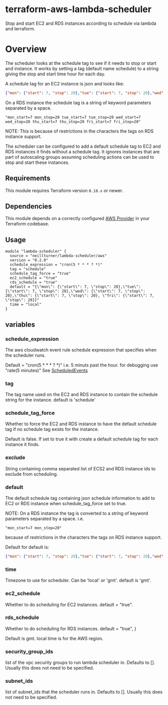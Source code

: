 # terraform-aws-lambda-scheduler
Stop and start EC2 and RDS instances according to schedule via lambda and terraform.

# Overview

The scheduler looks at the schedule tag to see if it needs to stop or start and instance.
It works by setting a tag (default name schedule) to a string giving the stop and start time hour for each day.

A schedule tag for an EC2 instance is json and looks like:
```json
{"mon": {"start": 7, "stop": 20},"tue": {"start": 7, "stop": 20},"wed": {"start": 7, "stop": 20},"thu": {"start": 7, "stop": 20}, "fri": {"start": 7, "stop": 20}}
```

On a RDS instance the schedule tag is a string of keyword parameters separated by a space.
```
"mon_start=7 mon_stop=20 tue_start=7 tue_stop=20 wed_start=7 wed_stop=20 thu_start=7 thu_stop=20 fri_start=7 fri_stop=20"
```
NOTE: This is because of restrictions in the characters the tags on RDS instance support.

The scheduler can be configured to add a default schedule tag to EC2 and RDS instances it finds without a schedule tag.
It ignores instances that are part of autoscaling groups assuming scheduling actions can be used to stop and start these instances.


## Requirements

This module requires Terraform version `0.10.x` or newer.

## Dependencies

This module depends on a correctly configured [AWS Provider](https://www.terraform.io/docs/providers/aws/index.html) in your Terraform codebase.

## Usage

```
module "lambda-scheduler" {
  source = "neillturner/lambda-scheduler/aws"
  version = "0.2.0"
  schedule_expression = "cron(5 * * * ? *)"
  tag = "schedule"
  schedule_tag_force = "true"
  ec2_schedule = "true"
  rds_schedule = "true"
  default = "{\"mon\": {\"start\": 7, \"stop\": 20},\"tue\": {\"start\": 7, \"stop\": 20},\"wed\": {\"start\": 7, \"stop\": 20},\"thu\": {\"start\": 7, \"stop\": 20}, \"fri\": {\"start\": 7, \"stop\": 20}}"
  time = "local"
}
```
## variables

### schedule_expression
The aws cloudwatch event rule schedule expression that specifies when the scheduler runs.

Default = "cron(5 * * * ? *)"  i.e. 5 minuts past the hour. for debugging use "rate(5 minutes)" See [ScheduledEvents](https://docs.aws.amazon.com/AmazonCloudWatch/latest/events/ScheduledEvents.html)

### tag
The tag name used on the EC2 and RDS instance to contain the schedule string for the instance. default is 'schedule'

### schedule_tag_force
Whether to force the EC2 and RDS instance to have the default schedule tag if no schedule tag exists for the instance.

Default is false. If set to true it with create a default schedule tag for each instance it finds.

### exclude
String containing comma separated list of ECS2 and RDS instance ids to exclude from scheduling.

### default
The default schedule tag containing json schedule information to add to EC2 or RDS instance when schedule_tag_force set to true.

NOTE: On a RDS instance the tag is converted to a string of keyword parameters separated by a space.  i.e.
```
"mon_start=7 mon_stop=20"
```
because of restrictions in the characters the tags on RDS instance support.

Default for default is:
```json
{"mon": {"start": 7, "stop": 20},"tue": {"start": 7, "stop": 20},"wed": {"start": 7, "stop": 20},"thu": {"start": 7, "stop": 20}, "fri": {"start": 7, "stop": 20}}
```

### time
Timezone to use for scheduler. Can be 'local' or 'gmt'. default is 'gmt'.

### ec2_schedule

Whether to do scheduling for EC2 instances. default = "true".

### rds_schedule

Whether to do scheduling for RDS instances. default = "true",
}

Default is gmt. local time is for the AWS region.

### security_group_ids
list of the vpc security groups to run lambda scheduler in. Defaults to []. Usually this does not need to be specified.

### subnet_ids
list of subnet_ids that the scheduler runs in. Defaults to []. Usually this does not need to be specified.
